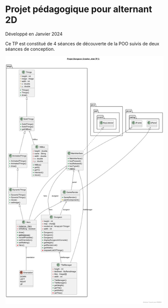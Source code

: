 # Projet pédagogique pour alternant 2D

Développé en Janvier 2024

Ce TP est constitué de 4 séances de découverte de la POO suivis de deux séances de conception.

![](./img/TP2D-__Projet_Dongeon_Nassim_Hussain.png
)
